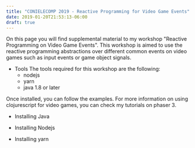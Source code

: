 ```yaml
---
title: "CONIELECOMP 2019 - Reactive Programming for Video Game Events"
date: 2019-01-20T21:53:13-06:00
draft: true
---
```


On this page you will find supplemental material to my workshop 
"Reactive Programming on Video Game Events". This workshop is aimed to use
the reactive programming abstractions over different common events on 
video games such as input events or game object signals.

* Tools
The tools required for this workshop are the following:
  + nodejs
  + yarn
  + java 1.8 or later

Once installed, you can follow the examples. For more information on using
clojurescript for video games, you can check my tutorials on phaser 3.

* Installing Java

* Installing Nodejs

* Installing yarn

